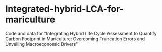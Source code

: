 # Integrated-hybrid-LCA-for-mariculture
Code and data for "Integrating Hybrid Life Cycle Assessment to Quantify Carbon Footprint in Mariculture: Overcoming Truncation Errors and Unveiling Macroeconomic Drivers"
